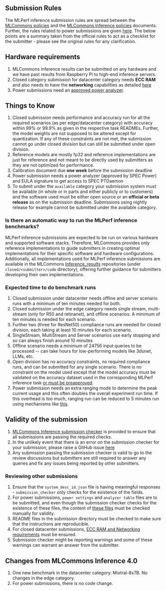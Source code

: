 ## Submission Rules

The MLPerf inference submission rules are spread between the [MLCommons policies](https://github.com/mlcommons/policies/blob/master/submission_rules.adoc) and the [MLCommons Inference policies](https://github.com/mlcommons/inference_policies/blob/master/inference_rules.adoc) documents. Further, the rules related to power submissions are given [here](https://github.com/mlcommons/inference_policies/blob/master/power_measurement.adoc). The below points are a summary taken from the official rules to act as a checklist for the submitter - please see the original rules for any clarification.


## Hardware requirements
1. MLCommons inference results can be submitted on any hardware and we have past results from Raspberry Pi to high-end inference servers.
2. Closed category submission for datacenter category needs **ECC RAM** and also needs to have the **networking** capabilities as detailed [here](https://github.com/mlcommons/inference_policies/blob/master/inference_rules.adoc#networking-from-the-v30-round)
3. Power submissions need an [approved power analyzer](https://github.com/mlcommons/inference_policies/blob/master/power_measurement.adoc#74-which-power-analyzers-aka-meters-are-supported).

## Things to Know
 
1. Closed submission needs performance and accuracy run for all the required scenarios (as per edge/datacenter category) with accuracy within 99% or 99.9% as given in the respective task READMEs. Further, the model weights are not supposed to be altered except for quantization. If any of these constraints are not met, the submission cannot go under closed division but can still be submitted under open division.
2. Reference models are mostly fp32 and reference implementations are just for reference and not meant to be directly used by submitters as they are not optimized for performance.
3. Calibration document due **one week** before the submission deadline
4. Power submission needs a power analyzer (approved by SPEC Power) and EULA signature to get access to SPEC PTDaemon
5. To submit under the `available` category your submission system must be available (in whole or in parts and either publicly or to customers) and the software used must be either open source or an **official or beta release** as on the submission deadline. Submissions using nightly release for example cannot be submitted under the available category. 

### Is there an automatic way to run the MLPerf inference benchmarks?

MLPerf inference submissions are expected to be run on various hardware and supported software stacks. Therefore, MLCommons provides only reference implementations to guide submitters in creating optimal implementations for their specific software and hardware configurations. Additionally, all implementations used for MLPerf inference submissions are available in the MLCommons [Inference_results](https://github.com/orgs/mlcommons/repositories?q=inference_results_v+sort%3Aname) repositories (under `closed/<submitter>/code` directory), offering further guidance for submitters developing their own implementations.

### Expected time to do benchmark runs
1. Closed submission under datacenter needs offline and server scenario runs with a minimum of ten minutes needed for both. 
2. Closed submission under the edge category needs single stream, multi-stream (only for R50 and retinanet), and offline scenarios. A minimum of ten minutes is needed for each scenario. 
3. Further two (three for ResNet50) compliance runs are needed for closed division, each taking at least 10 minutes for each scenario.
4. SingleStream, MultiStream and Server scenarios use early stopping and so can always finish around 10 minutes
5. Offline scenario needs a minimum of 24756 input queries to be processed -- can take hours for low-performing models like 3dunet, LLMs, etc.
6. Open division has no accuracy constraints, no required compliance runs, and can be submitted for any single scenario. There is no constraint on the model used except that the model accuracy must be validated on the accuracy dataset used in the corresponding MLPerf inference task [or must be preapproved](https://github.com/mlcommons/inference_policies/blob/master/inference_rules.adoc#412-relaxed-constraints-for-the-open-division).
7. Power submission needs an extra ranging mode to determine the peak current usage and this often doubles the overall experiment run time. If this overhead is too much, ranging run can be reduced to 5 minutes run using mechanisms like [this](https://github.com/mlcommons/cm4mlops/blob/main/script/benchmark-program-mlperf/customize.py#L18).


## Validity of the submission

1. [MLCommons Inference submission checker](https://github.com/mlcommons/inference/blob/master/tools/submission/submission_checker.py) is provided to ensure that all submissions are passing the required checks.
2. In the unlikely event that there is an error on the submission checker for your submission, please raise a GitHub issue [here](https://github.com/mlcommons/inference/issues)
3. Any submission passing the submission checker is valid to go to the review discussions but submitters are still required to answer any queries and fix any issues being reported by other submitters.

### Reviewing other submissions
1. Ensure that the `system_desc_id.json` file is having meaningful responses - `submission_checker` only checks for the existence of the fields.
2. For power submissions, `power settings` and `analyzer table` files are to be submitted, and even though the submission checker checks for the existence of these files, the content of [these files](https://github.com/mlcommons/inference_policies/blob/master/power_measurement.adoc#64-power-management-settings) must be checked manually for validity.
3. README files in the submission directory must be checked to make sure that the instructions are reproducible.
4. For closed datacenter submissions, [ECC RAM and Networking requirements](https://github.com/mlcommons/inference_policies/blob/master/inference_rules.adoc#constraints-for-the-closed-division) must be ensured.
5. Submission checker might be reporting warnings and some of these warnings can warrant an answer from the submitter.

## Changes from MLCommons Inference 4.0

1. One new benchmark in the datacenter category: Mixtral-8x7B. No changes in the edge category.
2. For power submissions, there is no code change. 


